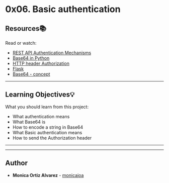 # 0x06. Basic authentication

## Resources:books:
Read or watch:
* [REST API Authentication Mechanisms](https://intranet.hbtn.io/rltoken/Yx1Na2qEzCLnke8RnpACDw)
* [Base64 in Python](https://intranet.hbtn.io/rltoken/R2kTeyWl2ef19mdxQuffww)
* [HTTP header Authorization](https://intranet.hbtn.io/rltoken/5BfGd-_oV9Asi_Ymi_lRSA)
* [Flask](https://intranet.hbtn.io/rltoken/3ivma6PpGZfjzDrA2zLq7g)
* [Base64 - concept](https://intranet.hbtn.io/rltoken/8ckHTvJq00WnvgEmn6GGtg)

---
## Learning Objectives:bulb:
What you should learn from this project:

* What authentication means
* What Base64 is
* How to encode a string in Base64
* What Basic authentication means
* How to send the Authorization header

---
---

## Author
* **Monica Ortiz Alvarez** - [monicajoa](https://github.com/monicajoa)